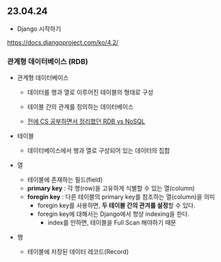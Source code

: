 ## 23.04.24

* Django 시작하기


https://docs.djangoproject.com/ko/4.2/

### 관계형 데이터베이스 (RDB)

* 관계형 데이터베이스 
    * 데이터를 행과 열로 이루어진 테이블의 형태로 구성
    * 테이블 간의 관계를 정의하는 데이터베이스 

    * [전에 CS 공부하면서 정리했던 RDB vs NoSQL](https://evening-november-9ec.notion.site/SQL-RDB-vs-NoSQL-8f3aaea485494c1ea1236a2b8e615452)

* 테이블
    * 데이터베이스에서 행과 열로 구성되어 있는 데이터의 집합

* 열
    * 테이블에 존재하는 필드(field)
    * **primary key** : 각 행(row)을 고유하게 식별할 수 있는 열(column) 
    * **foregin key** : 다른 테이블의 primary key를 참조하는 열(column)을 의미
        * foregin key를 사용하면, **두 테이블 간의 관겨를 설정**할 수 있다.
        * foregin key에 대해서는 Django에서 항상 indexing을 한다.
            * index를 안하면, 테이블을 Full Scan 해야하기 때문

* 행
    * 테이블에 저장된 데이터 레코드(Record)
